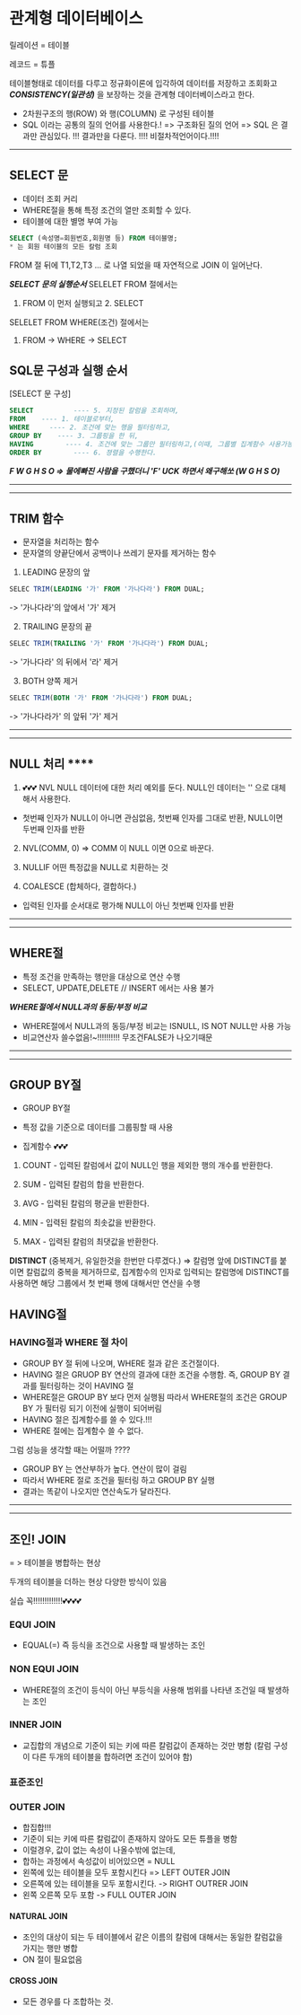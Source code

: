 # 관계형 데이터베이스

릴레이션 = 테이블 

레코드 = 튜플

테이블형태로 데이터를 다루고 정규화이론에 입각하여 데이터를 저장하고 조회화고 ***CONSISTENCY(일관성)*** 을 보장하는 것을 관계형 데이터베이스라고 한다.
- 2차원구조의 행(ROW) 와 행(COLUMN) 로 구성된 테이블
- SQL 이라는 공통의 질의 언어를 사용한다.! 
=> 구조화된 질의 언어
=> SQL 은 결과만 관심있다. !!! 결과만을 다룬다. !!!! 비절차적언어이다.!!!! 

---
## SELECT 문
- 데이터 조회 커리
- WHERE절을 통해 특정 조건의 열만 조회할 수 있다.
- 테이블에 대한 별명 부여 가능

```SQL
SELECT (속성명=회원번호,회원명 등) FROM 테이블명;
* 는 회원 테이블의 모든 칼럼 조회
```

FROM 절 뒤에 T1,T2,T3 ... 로 나열 되었을 때 자연적으로 JOIN 이 일어난다.

***SELECT 문의 실행순서***
SELELET FROM 절에서는 
1. FROM 이 먼저 실행되고 2. SELECT

SELELET FROM WHERE(조건) 절에서는 
1. FROM -> WHERE -> SELECT
 
## SQL문 구성과 실행 순서
[SELECT 문 구성]

```SQL
SELECT          ---- 5. 지정된 칼럼을 조회하며,
FROM    ---- 1. 테이블로부터,
WHERE     ---- 2. 조건에 맞는 행을 필터링하고,
GROUP BY    ---- 3. 그룹핑을 한 뒤,
HAVING        ---- 4. 조건에 맞는 그룹만 필터링하고,(이때, 그룹별 집계함수 사용가능)
ORDER BY        ---- 6. 졍렬을 수행한다.
```

***F W G H S O => 물에빠진 사람을 구했더니 'F' UCK 하면서 왜구해쏘 (W G H S O)***

---
---
## TRIM 함수
- 문자열을 처리하는 함수
- 문자열의 양끝단에서 공백이나 쓰레기 문자를 제거하는 함수

1. LEADING 문장의 앞
```SQL
SELEC TRIM(LEADING '가' FROM '가나다라') FROM DUAL;
```
-> '가나다라'의 앞에서 '가' 제거

2. TRAILING 문장의 끝
```SQL
SELEC TRIM(TRAILING '가' FROM '가나다라') FROM DUAL;
```
-> '가나다라' 의 뒤에서 '라' 제거

3. BOTH 양쪽 제거
```SQL
SELEC TRIM(BOTH '가' FROM '가나다라') FROM DUAL;
```

-> '가나다라가' 의 앞뒤 '가' 제거

---
---

## NULL 처리 ****

1. 💕💕💕 NVL
NULL 데이터에 대한 처리 예외를 둔다.
NULL인 데이터는 '' 으로 대체해서 사용한다. 

- 첫번째 인자가 NULL이 아니면 관심없음, 첫번째 인자를 그대로 반환, NULL이면 두번째 인자를 반환 

2. NVL(COMM, 0) => COMM 이 NULL 이면 0으로 바꾼다.

3. NULLIF 
어떤 특정값을 NULL로 치환하는 것

4. COALESCE (합체하다, 결합하다.)
- 입력된 인자를 순서대로 평가해 NULL이 아닌 첫번째 인자를 반환

---
---

## WHERE절
- 특정 조건을 만족하는 행만을 대상으로 연산 수행
- SELECT, UPDATE,DELETE // INSERT 에서는 사용 불가

***WHERE절에서 NULL과의 동등/부정 비교***
- WHERE절에서 NULL과의 동등/부정 비교는 ISNULL, IS NOT NULL만 사용 가능
- 비교연산자 쓸수없음!~!!!!!!!!!! 무조건FALSE가 나오기때문

---
---
## GROUP BY절
- GROUP BY절
- 특정 값을 기준으로 데이터를 그룹핑할 때 사용

- 집계함수 💕💕💕
1. COUNT - 입력된 칼럼에서 값이 NULL인 행을 제외한 행의 개수를 반환한다.
2. SUM - 입력된 칼럼의 합을 반환한다.
3. AVG - 입력된 칼럼의 평균을 반환한다.

4. MIN - 입력된 칼럼의 최솟값을 반환한다.
5. MAX - 입력된 칼럼의 최댓값을 반환한다.


**DISTINCT** (중복제거, 유일한것을 한번만 다루겠다.)
=> 칼럼명 앞에 DISTINCT를 붙이면 칼럼값의 중복을 제거하므로, 집계함수의 인자로 입력되는 칼럼명에 DISTINCT를 사용하면 해당 그룹에서 첫 번째 행에 대해서만 연산을 수행

## HAVING절 

### HAVING절과 WHERE 절 차이

- GROUP BY 절 뒤에 나오며, WHERE 절과 같은 조건절이다.
- HAVING 절은 GRUOP BY 연산의 결과에 대한 조건을 수행함. 즉, GROUP BY 결과를 필터링하는 것이 HAVING 절
- WHERE절은 GROUP BY 보다 먼저 실행됨 따라서 WHERE절의 조건은 GROUP BY 가 필터링 되기 이전에 실행이 되어버림
- HAVING 절은 집계함수를 쓸 수 있다.!!! 
- WHERE 절에는 집계함수 쓸 수 없다.


그럼 성능을 생각할 때는 어떨까 ???? 
- GROUP BY 는 연산부하가 높다. 연산이 많이 걸림
- 따라서 WHERE 절로 조건을 필터링 하고 GROUP BY 실행
- 결과는 똑같이 나오지만 연산속도가 달라진다. 


----
----

## 조인! JOIN

= > 테이블을 병합하는 현상

두개의 테이블을 더하는 현상 
다양한 방식이 있음

실습 꼭!!!!!!!!!!!!!💕💕💕💕

### EQUI JOIN
- EQUAL(=) 즉 등식을 조건으로 사용할 때 발생하는 조인

### NON EQUI JOIN
- WHERE절의 조건이 등식이 아닌 부등식을 사용해 범위를 나타낸 조건일 때 발생하는 조인

### INNER JOIN
- 교집합의 개념으로 기준이 되는 키에 따른 칼럼값이 존재하는 것만 병함
(칼럼 구성이 다른 두개의 테이블을 합하려면 조건이 있어야 함)

### 표준조인 

### OUTER JOIN
- 합집합!!! 
- 기준이 되는 키에 따른 칼럼값이 존재하지 않아도 모든 튜플을 병함
- 이럴경우, 값이 없는 속성이 나올수밖에 없는데, 
- 합하는 과정에서 속성값이 비어있으면 = NULL
- 왼쪽에 있는 테이블을 모두 포함시킨다 => LEFT OUTER JOIN
- 오른쪽에 있는 테이블을 모두 포함시킨다. -> RIGHT OUTRER JOIN
- 왼쪽 오른쪽 모두 포함 -> FULL OUTER JOIN

#### NATURAL JOIN
- 조인의 대상이 되는 두 테이블에서 같은 이름의 칼럼에 대해서는 동일한 칼럼값을 가지는 행만 병합
- ON 절이 필요없음

#### CROSS JOIN
- 모든 경우를 다 조합하는 것.


 